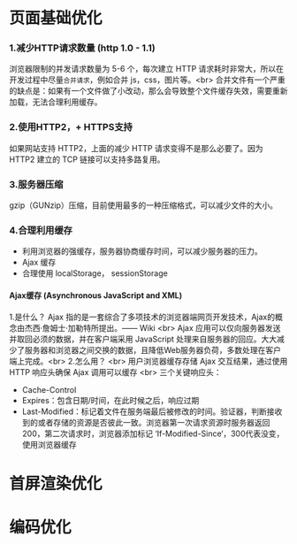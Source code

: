 # 页面基础优化
### 1.减少HTTP请求数量 (http 1.0 - 1.1)
浏览器限制的并发请求数量为 5-6 个，每次建立 HTTP 请求耗时非常大，所以在开发过程中尽量`合并请求`，例如合并 js，css，图片等。\<br>
合并文件有一个严重的缺点是：如果有一个文件做了小改动，那么会导致整个文件缓存失效，需要重新加载，无法合理利用缓存。
### 2.使用HTTP2，+ HTTPS支持
如果网站支持 HTTP2，上面的减少 HTTP 请求变得不是那么必要了。因为 HTTP2 建立的 TCP 链接可以支持多路复用。
### 3.服务器压缩
gzip（GUNzip）压缩，目前使用最多的一种压缩格式，可以减少文件的大小。
### 4.合理利用缓存 
* 利用浏览器的强缓存，服务器协商缓存时间，可以减少服务器的压力。
* Ajax 缓存
* 合理使用 localStorage， sessionStorage
#### Ajax缓存 (Asynchronous JavaScript and XML)
1.是什么？
Ajax 指的是一套综合了多项技术的浏览器端网页开发技术，Ajax的概念由杰西·詹姆士·加勒特所提出。—— Wiki \<br>
Ajax 应用可以仅向服务器发送并取回必须的数据，并在客户端采用 JavaScript 处理来自服务器的回应。大大减少了服务器和浏览器之间交换的数据，且降低Web服务器负荷，多数处理在客户端上完成。\<br>
2.怎么用？ \<br>
用户浏览器缓存存储 Ajax 交互结果，通过使用 HTTP 响应头确保 Ajax 调用可以缓存 \<br>
三个关键响应头：
* Cache-Control
* Expires：包含日期/时间，在此时候之后，响应过期
* Last-Modified：标记着文件在服务端最后被修改的时间。验证器，判断接收到的或者存储的资源是否彼此一致。浏览器第一次请求资源时服务器返回200，第二次请求时，浏览器添加标记 ‘If-Modified-Since‘，300代表没变，使用浏览器缓存
# 首屏渲染优化
# 编码优化
